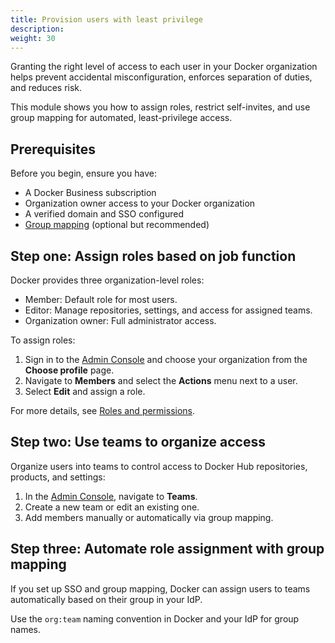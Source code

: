 ```yaml
---
title: Provision users with least privilege
description:
weight: 30
---
```


Granting the right level of access to each user in your Docker organization
helps prevent accidental misconfiguration, enforces separation of duties, and
reduces risk.

This module shows you how to assign roles, restrict self-invites, and use group
mapping for automated, least-privilege access.

## Prerequisites

Before you begin, ensure you have:

- A Docker Business subscription
- Organization owner access to your Docker organization
- A verified domain and SSO configured
- [Group mapping](https://docs.docker.com/security/for-admins/provisioning/group-mapping/) (optional but recommended)

## Step one: Assign roles based on job function

Docker provides three organization-level roles:

- Member: Default role for most users.
- Editor: Manage repositories, settings, and access for assigned teams.
- Organization owner: Full administrator access.

To assign roles:

1. Sign in to the [Admin Console](https://app.docker.com/admin) and choose your
organization from the **Choose profile** page.
2. Navigate to **Members** and select the **Actions** menu next to a user.
3. Select **Edit** and assign a role.

For more details, see [Roles and permissions]().

## Step two: Use teams to organize access

Organize users into teams to control access to Docker Hub repositories,
products, and settings:

1. In the [Admin Console](https://app.docker.com/admin), navigate to **Teams**.
2. Create a new team or edit an existing one.
3. Add members manually or automatically via group mapping.

## Step three: Automate role assignment with group mapping

If you set up SSO and group mapping, Docker can assign users to teams automatically based on their group in your IdP.

Use the `org:team` naming convention in Docker and your IdP for group names.
